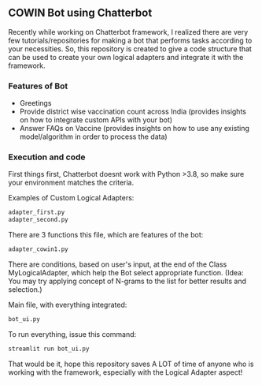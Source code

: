 ## COWIN Bot using Chatterbot
Recently while working on Chatterbot framework, I realized there are very few tutorials/repositories for making a bot that performs tasks according to your necessities. So, this repository is created to give a code structure that can be used to create your own logical adapters and integrate it with the framework.
### Features of Bot
- Greetings
- Provide district wise vaccination count across India (provides insights on how to integrate custom APIs with your bot)
- Answer FAQs on Vaccine (provides insights on how to use any existing model/algorithm in order to process the data)

### Execution and code
First things first, Chatterbot doesnt work with Python >3.8, so make sure your environment matches the criteria. 

Examples of Custom Logical Adapters:

```bash
adapter_first.py
adapter_second.py
```
There are 3 functions this file, which are features of the bot:
```bash
adapter_cowin1.py
```
There are conditions, based on user's input, at the end of the Class MyLogicalAdapter, which help the Bot select appropriate function. (Idea: You may try applying concept of N-grams to the list for better results and selection.)

Main file, with everything integrated:

```bash
bot_ui.py
```

To run everything, issue this command:

```bash
streamlit run bot_ui.py
```

That would be it, hope this repository saves A LOT of time of anyone who is working with the framework, especially with the Logical Adapter aspect!
